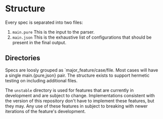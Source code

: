 # Structure

Every spec is separated into two files:

1. `main.pure` This is the input to the parser.
1. `main.json` This is the exhaustive list of configurations that should be present in the final output.

## Directories

Specs are loosly grouped as `major_feature/case/file.
Most cases will have a single main.{pure,json} pair.
The structure exists to support hermetic testing on including additional files.

The `unstable` directory is used for features that are currently in development and are subject to change.
Implementations consistent with the version of this repository don't have to implement these features, but they may.
Any use of these features in subject to breaking with newer iterations of the feature's development.
